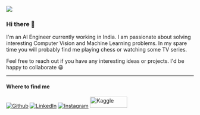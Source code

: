 ![](https://komarev.com/ghpvc/?username=vkasojhaa)

### Hi there 👋

I'm an AI Engineer currently working in India. I am passionate about solving interesting Computer Vision and Machine Learning problems. In my spare time you will probably find me playing chess or watching some TV series.

Feel free to reach out if you have any interesting ideas or projects. I'd be happy to collaborate 😀

<hr>

<h4>Where to find me</h4>
<p><a href="https://github.com/vkasojhaa" target="_blank"><img alt="Github" src="https://img.shields.io/badge/GitHub-%2312100E.svg?&style=for-the-badge&logo=Github&logoColor=white" /></a> 
<a href="https://www.linkedin.com/in/vikasojha7" target="_blank"><img alt="LinkedIn" src="https://img.shields.io/badge/linkedin-%230077B5.svg?&style=for-the-badge&logo=linkedin&logoColor=white" /></a> 
<a href="https://instagram.com/vkasojhaa" target="_blank"><img alt="Instagram" src="https://img.shields.io/badge/instagram-%2312100E.svg?&style=for-the-badge&logo=instagram&logoColor=white" /></a>
<a href="https://www.kaggle.com/vikasojha98" target="_blank"><img alt="Kaggle" src="https://chartio.com/images/blog/top-7-places-to-find-data-online/kaggle-300x136.png" height=30, width=100/></a> 
</p>

